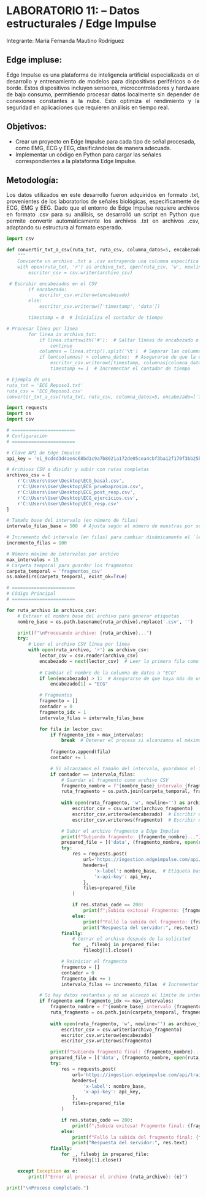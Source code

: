 # **LABORATORIO 11: – Datos estructurales / Edge Impulse**

Integrante: María Fernanda Mautino Rodríguez

## **Edge impluse:**
<p align="justify">Edge Impulse es una plataforma de inteligencia artificial especializada en el desarrollo y entrenamiento de modelos para dispositivos periféricos o de borde. Estos dispositivos incluyen sensores, microcontroladores y hardware de bajo consumo, permitiendo procesar datos localmente sin depender de conexiones constantes a la nube. Esto optimiza el rendimiento y la seguridad en aplicaciones que requieren análisis en tiempo real. </p>

## **Objetivos:**
- Crear un proyecto en Edge Impulse para cada tipo de señal procesada, como EMG, ECG y EEG, clasificándolas de manera adecuada.
- Implementar un código en Python para cargar las señales correspondientes a la plataforma Edge Impulse.

## **Metodología:**
<p align="justify">Los datos utilizados en este desarrollo fueron adquiridos en formato .txt, provenientes de los laboratorios de señales biológicas, específicamente de ECG, EMG y EEG. Dado que el entorno de Edge Impulse requiere archivos en formato .csv para su análisis, se desarrolló un script en Python que permite convertir automáticamente los archivos .txt en archivos .csv, adaptando su estructura al formato esperado. </p>

```python
import csv

def convertir_txt_a_csv(ruta_txt, ruta_csv, columna_datos=5, encabezado=None):
    """
    Convierte un archivo .txt a .csv extrayendo una columna específica y añadiendo un contador de tiempo.
    with open(ruta_txt, 'r') as archivo_txt, open(ruta_csv, 'w', newline='') as archivo_csv:
        escritor_csv = csv.writer(archivo_csv)

 # Escribir encabezados en el CSV
        if encabezado:
            escritor_csv.writerow(encabezado)
        else:
            escritor_csv.writerow(['timestamp', 'data'])

        timestamp = 0  # Inicializa el contador de tiempo

# Procesar línea por línea
        for linea in archivo_txt:
            if linea.startswith('#'):  # Saltar líneas de encabezado o comentarios
                continue
            columnas = linea.strip().split('\t')  # Separar las columnas por tabulaciones
            if len(columnas) > columna_datos:  # Asegurarse de que la columna existe
                escritor_csv.writerow([timestamp, columnas[columna_datos]])  # Guardar timestamp y dato
                timestamp += 1  # Incrementar el contador de tiempo

# Ejemplo de uso
ruta_txt = 'ECG_Reposo1.txt'
ruta_csv = 'ECG_Reposo1.csv'
convertir_txt_a_csv(ruta_txt, ruta_csv, columna_datos=5, encabezado=['Tiempo (ms)', 'Señal ECG'])
```

```python
import requests
import os
import csv

# =======================
# Configuración
# =======================

# Clave API de Edge Impulse
api_key = 'ei_9cd4d3d4ae4c68bd1c9a7b8021a172de05cea4cbf3ba12f170f3bb25b11e13a2'

# Archivos CSV a dividir y subir con rutas completas
archivos_csv = [
    r'C:\Users\User\Desktop\ECG_basal.csv',
    r'C:\Users\User\Desktop\ECG_pruebaprosim.csv',
    r'C:\Users\User\Desktop\ECG_post_resp.csv',
    r'C:\Users\User\Desktop\ECG_ejercicios.csv',
    r'C:\Users\User\Desktop\ECG_resp.csv'  
]

# Tamaño base del intervalo (en número de filas)
intervalo_filas_base = 500  # Ajusta según el número de muestras por segundo

# Incremento del intervalo (en filas) para cambiar dinámicamente el `length`
incremento_filas = 100

# Número máximo de intervalos por archivo
max_intervalos = 15
# Carpeta temporal para guardar los fragmentos
carpeta_temporal = 'fragmentos_csv'
os.makedirs(carpeta_temporal, exist_ok=True)

# =======================
# Código Principal
# =======================

for ruta_archivo in archivos_csv:
    # Extraer el nombre base del archivo para generar etiquetas
    nombre_base = os.path.basename(ruta_archivo).replace('.csv', '')

    print(f"\nProcesando archivo: {ruta_archivo}...")
    try:
        # Leer el archivo CSV línea por línea
        with open(ruta_archivo, 'r') as archivo_csv:
            lector_csv = csv.reader(archivo_csv)
            encabezado = next(lector_csv)  # Leer la primera fila como encabezado
            
            # Cambiar el nombre de la columna de datos a "ECG"
            if len(encabezado) > 1:  # Asegurarse de que haya más de una columna
                encabezado[1] = "ECG"

            # Fragmentos
            fragmento = []
            contador = 0
            fragmento_idx = 1
            intervalo_filas = intervalo_filas_base

            for fila in lector_csv:
                if fragmento_idx > max_intervalos:
                    break  # Detener el proceso si alcanzamos el máximo de intervalos
                
                fragmento.append(fila)
                contador += 1

                # Si alcanzamos el tamaño del intervalo, guardamos el fragmento
                if contador == intervalo_filas:
                    # Guardar el fragmento como archivo CSV
                    fragmento_nombre = f"{nombre_base}_intervalo_{fragmento_idx}.csv"
                    ruta_fragmento = os.path.join(carpeta_temporal, fragmento_nombre)
                    
                    with open(ruta_fragmento, 'w', newline='') as archivo_fragmento:
                        escritor_csv = csv.writer(archivo_fragmento)
                        escritor_csv.writerow(encabezado)  # Escribir encabezado con "ECG"
                        escritor_csv.writerows(fragmento)  # Escribir datos

                    # Subir el archivo fragmento a Edge Impulse
                    print(f"Subiendo fragmento: {fragmento_nombre}...")
                    prepared_file = [('data', (fragmento_nombre, open(ruta_fragmento, 'rb'), 'text/csv'))]
                    try:
                        res = requests.post(
                            url='https://ingestion.edgeimpulse.com/api/training/files',
                            headers={
                                'x-label': nombre_base,  # Etiqueta basada en el nombre del archivo
                                'x-api-key': api_key,
                            },
                            files=prepared_file
                        )

                        if res.status_code == 200:
                            print(f"¡Subida exitosa! Fragmento: {fragmento_nombre}")
                        else:
                            print(f"Falló la subida del fragmento: {fragmento_nombre}. Código de estado:", res.status_code)
                            print("Respuesta del servidor:", res.text)
                    finally:
                        # Cerrar el archivo después de la solicitud
                        for _, fileobj in prepared_file:
                            fileobj[1].close()

                    # Reiniciar el fragmento
                    fragmento = []
                    contador = 0
                    fragmento_idx += 1
                    intervalo_filas += incremento_filas  # Incrementar dinámicamente el tamaño del intervalo

            # Si hay datos restantes y no se alcanzó el límite de intervalos, guardar el último fragmento
            if fragmento and fragmento_idx <= max_intervalos:
                fragmento_nombre = f"{nombre_base}_intervalo_{fragmento_idx}.csv"
                ruta_fragmento = os.path.join(carpeta_temporal, fragmento_nombre)
                
                with open(ruta_fragmento, 'w', newline='') as archivo_fragmento:
                    escritor_csv = csv.writer(archivo_fragmento)
                    escritor_csv.writerow(encabezado)
                    escritor_csv.writerows(fragmento)

                print(f"Subiendo fragmento final: {fragmento_nombre}...")
                prepared_file = [('data', (fragmento_nombre, open(ruta_fragmento, 'rb'), 'text/csv'))]
                try:
                    res = requests.post(
                        url='https://ingestion.edgeimpulse.com/api/training/files',
                        headers={
                            'x-label': nombre_base,
                            'x-api-key': api_key,
                        },
                        files=prepared_file
                    )

                    if res.status_code == 200:
                        print(f"¡Subida exitosa! Fragmento final: {fragmento_nombre}")
                    else:
                        print(f"Falló la subida del fragmento final: {fragmento_nombre}. Código de estado:", res.status_code)
                        print("Respuesta del servidor:", res.text)
                finally:
                    for _, fileobj in prepared_file:
                        fileobj[1].close()

    except Exception as e:
        print(f"Error al procesar el archivo {ruta_archivo}: {e}")

print("\nProceso completado.")
```
